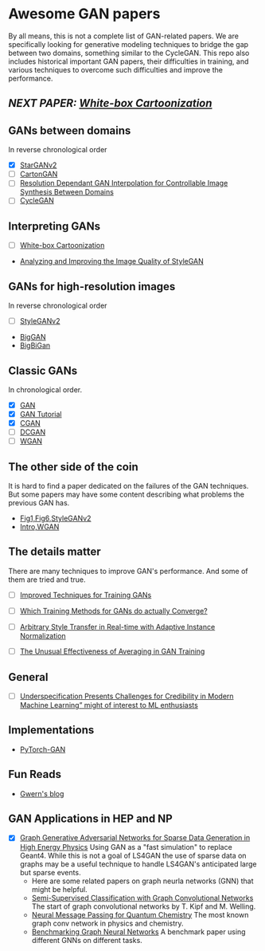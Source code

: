 # Awesome GAN papers

By all means, this is not a complete list of GAN-related papers.  We are
specifically looking for generative modeling techniques to bridge the gap
between two domains, something similar to the CycleGAN. This repo also includes
historical important GAN papers, their difficulties in training,
and various techniques to overcome such difficulties and improve the performance.

## *NEXT PAPER: [White-box Cartoonization](https://openaccess.thecvf.com/content_CVPR_2020/papers/Wang_Learning_to_Cartoonize_Using_White-Box_Cartoon_Representations_CVPR_2020_paper.pdf)*

## GANs between domains
In reverse chronological order 

- [x] [StarGANv2](https://arxiv.org/abs/1912.01865)
- [ ] [CartonGAN](https://openaccess.thecvf.com/content_cvpr_2018/papers/Chen_CartoonGAN_Generative_Adversarial_CVPR_2018_paper.pdf)
- [ ] [Resolution Dependant GAN Interpolation for Controllable Image Synthesis Between Domains](https://arxiv.org/abs/2010.05334v1)
- [ ] [CycleGAN](https://arxiv.org/abs/1703.10593)

## Interpreting GANs

- [ ] [White-box Cartoonization](https://openaccess.thecvf.com/content_CVPR_2020/papers/Wang_Learning_to_Cartoonize_Using_White-Box_Cartoon_Representations_CVPR_2020_paper.pdf)
- [Analyzing and Improving the Image Quality of StyleGAN](https://arxiv.org/abs/1912.04958)

## GANs for high-resolution images
In reverse chronological order 

- [ ] [StyleGANv2](https://arxiv.org/abs/1912.04958)
- [BigGAN](https://arxiv.org/pdf/1806.06778.pdf)
- [BigBiGan](https://arxiv.org/abs/1907.02544)

## Classic GANs
In chronological order. 

- [x] [GAN](https://arxiv.org/pdf/1406.2661.pdf)
- [x] [GAN Tutorial](https://arxiv.org/pdf/1701.00160.pdf)
- [x] [CGAN](https://arxiv.org/abs/1411.1784)
- [ ] [DCGAN](https://arxiv.org/abs/1511.06434)
- [ ] [WGAN](https://arxiv.org/abs/1701.07875)

## The other side of the coin
It is hard to find a paper dedicated on the failures of the GAN techniques.  But
some papers may have some content describing what problems the previous GAN
has.

- [Fig1,Fig6,StyleGANv2](https://arxiv.org/abs/1912.04958)
- [Intro,WGAN](https://arxiv.org/abs/1701.07875)

## The details matter
There are many techniques to improve GAN's performance. And some of them are
tried and true. 

- [ ] [Improved Techniques for Training GANs](https://arxiv.org/abs/1606.03498)
- [ ] [Which Training Methods for GANs do actually Converge?](https://arxiv.org/abs/1801.04406) 
- [ ] [Arbitrary Style Transfer in Real-time with Adaptive Instance Normalization](https://arxiv.org/abs/1703.06868)
- [ ] [The Unusual Effectiveness of Averaging in GAN Training](https://arxiv.org/abs/1806.04498)


## General

- [ ] [Underspecification Presents Challenges for Credibility in Modern Machine Learning” might of interest to ML enthusiasts](https://arxiv.org/abs/2011.03395) 

## Implementations

- [PyTorch-GAN](https://github.com/eriklindernoren/PyTorch-GAN)


## Fun Reads

- [Gwern's blog](gwern.net/)

## GAN Applications in HEP and NP

- [x] [Graph Generative Adversarial Networks for Sparse Data Generation in High Energy Physics](https://arxiv.org/abs/2012.00173) Using GAN as a "fast simulation" to replace Geant4.  While this is not a goal of LS4GAN the use of sparse data on graphs may be a useful technique to handle LS4GAN's anticipated large but sparse events.
    - Here are some related papers on graph neurla networks (GNN) that might be helpful.
    - [Semi-Supervised Classification with Graph Convolutional Networks](https://arxiv.org/abs/1609.02907) The start of graph convolutional networks by T. Kipf and M. Welling.
    - [Neural Message Passing for Quantum Chemistry](https://arxiv.org/abs/1704.01212) The most known graph conv network in physics and chemistry.  
    - [Benchmarking Graph Neural Networks](https://arxiv.org/abs/2003.00982) A benchmark paper using different GNNs on different tasks.


